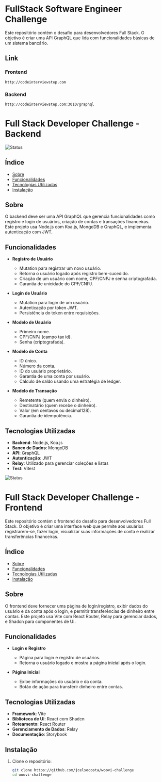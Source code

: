 # FullStack Software Engineer Challenge

Este repositório contém o desafio para desenvolvedores Full Stack. O objetivo é criar uma API GraphQL que lida com funcionalidades básicas de um sistema bancário.

## Link
  ### Frontend
    http://codeinterviewstep.com

  ### Backend
    http://codeinterviewstep.com:3010/graphql

# Full Stack Developer Challenge - Backend

![Status](https://img.shields.io/badge/status-finalizado-blue)

## Índice

- [Sobre](#sobre)
- [Funcionalidades](#funcionalidades)
- [Tecnologias Utilizadas](#tecnologias-utilizadas)
- [Instalação](#instalação)

## Sobre

O backend deve ser uma API GraphQL que gerencia funcionalidades como registro e login de usuários, criação de contas e transações financeiras. Este projeto usa Node.js com Koa.js, MongoDB e GraphQL, e implementa autenticação com JWT.

## Funcionalidades

- **Registro de Usuário**
  - Mutation para registrar um novo usuário.
  - Retorna o usuário logado após registro bem-sucedido.
  - Criação de um usuário com nome, CPF/CNPJ e senha criptografada.
  - Garantia de unicidade do CPF/CNPJ.

- **Login de Usuário**
  - Mutation para login de um usuário.
  - Autenticação por token JWT.
  - Persistência do token entre requisições.

- **Modelo de Usuário**
  - Primeiro nome.
  - CPF/CNPJ (campo tax id).
  - Senha (criptografada).

- **Modelo de Conta**
  - ID único.
  - Número da conta.
  - ID do usuário proprietário.
  - Garantia de uma conta por usuário.
  - Cálculo de saldo usando uma estratégia de ledger.

- **Modelo de Transação**
  - Remetente (quem envia o dinheiro).
  - Destinatário (quem recebe o dinheiro).
  - Valor (em centavos ou decimal128).
  - Garantia de idempotência.

## Tecnologias Utilizadas

- **Backend**: Node.js, Koa.js
- **Banco de Dados**: MongoDB
- **API**: GraphQL
- **Autenticação**: JWT
- **Relay**: Utilizado para gerenciar coleções e listas
- **Test**: Vitest

![Status](https://img.shields.io/badge/status-finalizado-blue)

# Full Stack Developer Challenge - Frontend

Este repositório contém o frontend do desafio para desenvolvedores Full Stack. O objetivo é criar uma interface web que permite aos usuários registrarem-se, fazer login, visualizar suas informações de conta e realizar transferências financeiras.


## Índice

- [Sobre](#sobre)
- [Funcionalidades](#funcionalidades)
- [Tecnologias Utilizadas](#tecnologias-utilizadas)
- [Instalação](#instalação)

## Sobre

O frontend deve fornecer uma página de login/registro, exibir dados do usuário e da conta após o login, e permitir transferências de dinheiro entre contas. Este projeto usa Vite com React Router, Relay para gerenciar dados, e Shadcn para componentes de UI.

## Funcionalidades

- **Login e Registro**
  - Página para login e registro de usuários.
  - Retorna o usuário logado e mostra a página inicial após o login.

- **Página Inicial**
  - Exibe informações do usuário e da conta.
  - Botão de ação para transferir dinheiro entre contas.

## Tecnologias Utilizadas

- **Framework**: Vite
- **Biblioteca de UI**: React com Shadcn
- **Roteamento**: React Router
- **Gerenciamento de Dados**: Relay
- **Documentação**: Storybook

## Instalação

1. Clone o repositório:
   ```bash
   git clone https://github.com/jcelsocosta/woovi-challenge
   cd woovi-challenge
